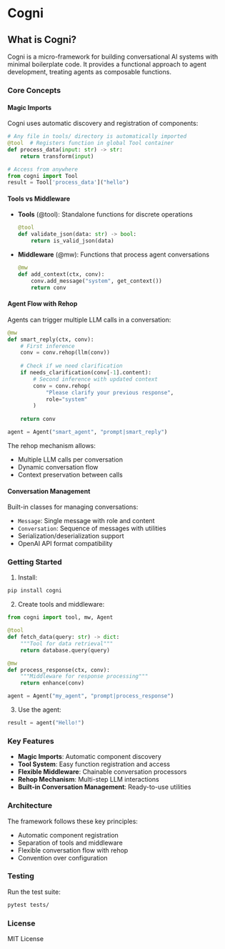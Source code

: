 # Cogni

## What is Cogni?
Cogni is a micro-framework for building conversational AI systems with minimal boilerplate code. It provides a functional approach to agent development, treating agents as composable functions.

### Core Concepts

#### Magic Imports
Cogni uses automatic discovery and registration of components:
```python
# Any file in tools/ directory is automatically imported
@tool  # Registers function in global Tool container
def process_data(input: str) -> str:
    return transform(input)

# Access from anywhere
from cogni import Tool
result = Tool['process_data']("hello")
```

#### Tools vs Middleware
- **Tools** (@tool): Standalone functions for discrete operations
  ```python 
  @tool
  def validate_json(data: str) -> bool:
      return is_valid_json(data)
  ```

- **Middleware** (@mw): Functions that process agent conversations
  ```python
  @mw
  def add_context(ctx, conv):
      conv.add_message("system", get_context())
      return conv
  ```

#### Agent Flow with Rehop
Agents can trigger multiple LLM calls in a conversation:

```python
@mw 
def smart_reply(ctx, conv):
    # First inference
    conv = conv.rehop(llm(conv))
    
    # Check if we need clarification
    if needs_clarification(conv[-1].content):
        # Second inference with updated context
        conv = conv.rehop(
            "Please clarify your previous response",
            role="system"
        )
    
    return conv

agent = Agent("smart_agent", "prompt|smart_reply")
```

The rehop mechanism allows:
- Multiple LLM calls per conversation
- Dynamic conversation flow
- Context preservation between calls

#### Conversation Management
Built-in classes for managing conversations:
- `Message`: Single message with role and content
- `Conversation`: Sequence of messages with utilities
- Serialization/deserialization support
- OpenAI API format compatibility

### Getting Started

1. Install:
```bash
pip install cogni
```

2. Create tools and middleware:
```python
from cogni import tool, mw, Agent

@tool
def fetch_data(query: str) -> dict:
    """Tool for data retrieval"""
    return database.query(query)

@mw
def process_response(ctx, conv):
    """Middleware for response processing"""
    return enhance(conv)

agent = Agent("my_agent", "prompt|process_response")
```

3. Use the agent:
```python
result = agent("Hello!")
```

### Key Features

- **Magic Imports**: Automatic component discovery
- **Tool System**: Easy function registration and access
- **Flexible Middleware**: Chainable conversation processors
- **Rehop Mechanism**: Multi-step LLM interactions
- **Built-in Conversation Management**: Ready-to-use utilities

### Architecture

The framework follows these key principles:
- Automatic component registration
- Separation of tools and middleware
- Flexible conversation flow with rehop
- Convention over configuration

### Testing

Run the test suite:
```bash
pytest tests/
```

### License

MIT License
